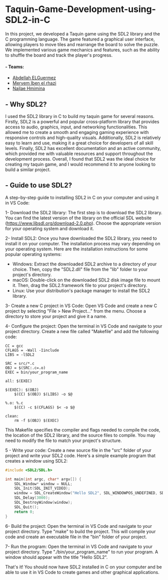# Taquin-Game-Development-using-SDL2-in-C
In this project, we developed a Taquin game using the SDL2 library and the C programming language. The game featured a graphical user interface, allowing players to move tiles and rearrange the board to solve the puzzle. We implemented various game mechanics and features, such as the ability to shuffle the board and track the player's progress.
#### - Teams:
  - [Abdellah ELGuermez](https://www.linkedin.com/in/abguermez/)
  - [Meryem Iben el rhazi](https://www.linkedin.com/in/meryem-iben-el-rhazi-345227246/)
  - [Najlae Hmimina](https://www.linkedin.com/in/najlae-hmimina-a23048249/)
## - Why SDL2?
I used the SDL2 library in C to build my taquin game for several reasons. Firstly, SDL2 is a powerful and popular cross-platform library that provides access to audio, graphics, input, and networking functionalities. This allowed me to create a smooth and engaging gaming experience with responsive controls and high-quality visuals. Additionally, SDL2 is relatively easy to learn and use, making it a great choice for developers of all skill levels. Finally, SDL2 has excellent documentation and an active community, which provided me with valuable resources and support throughout the development process. Overall, I found that SDL2 was the ideal choice for creating my taquin game, and I would recommend it to anyone looking to build a similar project.
## - Guide to use SDL2?
A step-by-step guide to installing SDL2 in C on your computer and using it in VS Code:

1- Download the SDL2 library: The first step is to download the SDL2 library. You can find the latest version of the library on the official SDL website (https://www.libsdl.org/download-2.0.php). Choose the appropriate version for your operating system and download it.

2- Install SDL2: Once you have downloaded the SDL2 library, you need to install it on your computer. The installation process may vary depending on your operating system. Here are the installation instructions for some popular operating systems:
  - Windows: Extract the downloaded SDL2 archive to a directory of your choice. Then, copy the "SDL2.dll" file from the "lib" folder to your project's directory.
  - macOS: Double-click on the downloaded SDL2 disk image file to mount it. Then, drag the SDL2.framework file to your project's directory.
  - Linux: Use your distribution's package manager to install the SDL2 library.

3- Create a new C project in VS Code: Open VS Code and create a new C project by selecting "File > New Project..." from the menu. Choose a directory to store your project and give it a name.

4- Configure the project: Open the terminal in VS Code and navigate to your project directory. Create a new file called "Makefile" and add the following code:
```
CC = gcc
CFLAGS = -Wall -Iinclude
LIBS = -lSDL2

SRC = src/*.c
OBJ = $(SRC:.c=.o)
EXEC = bin/your_program_name

all: $(EXEC)

$(EXEC): $(OBJ)
    $(CC) $(OBJ) $(LIBS) -o $@

%.o: %.c
    $(CC) -c $(CFLAGS) $< -o $@

clean:
    rm -f $(OBJ) $(EXEC)
```
This Makefile specifies the compiler and flags needed to compile the code, the location of the SDL2 library, and the source files to compile. You may need to modify the file to match your project's structure.

5 - Write your code: Create a new source file in the "src" folder of your project and write your SDL2 code. Here's a simple example program that creates a window using SDL2:

```C
#include <SDL2/SDL.h>

int main(int argc, char* argv[]) {
    SDL_Window* window = NULL;
    SDL_Init(SDL_INIT_VIDEO);
    window = SDL_CreateWindow("Hello SDL2", SDL_WINDOWPOS_UNDEFINED, SDL_WINDOWPOS_UNDEFINED, 640, 480, SDL_WINDOW_SHOWN);
    SDL_Delay(3000);
    SDL_DestroyWindow(window);
    SDL_Quit();
    return 0;
}
```
6- Build the project: Open the terminal in VS Code and navigate to your project directory. Type "make" to build the project. This will compile your code and create an executable file in the "bin" folder of your project.

7- Run the program: Open the terminal in VS Code and navigate to your project directory. Type "./bin/your_program_name" to run your program. A window should appear with the title "Hello SDL2".

That's it! You should now have SDL2 installed in C on your computer and be able to use it in VS Code to create games and other graphical applications.
